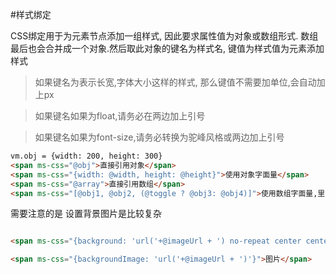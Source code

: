 #样式绑定

CSS绑定用于为元素节点添加一组样式, 因此要求属性值为对象或数组形式. 数组最后也会合并成一个对象.然后取此对象的键名为样式名, 键值为样式值为元素添加样式

> 如果键名为表示长宽,字体大小这样的样式, 那么键值不需要加单位,会自动加上px

> 如果键名如果为float,请务必在两边加上引号

> 如果键名如果为font-size,请务必转换为驼峰风格或两边加上引号


```html
vm.obj = {width: 200, height: 300}
<span ms-css="@obj">直接引用对象</span>
<span ms-css="{width: @width, height: @height}">使用对象字面量</span>
<span ms-css="@array">直接引用数组</span>
<span ms-css="[@obj1, @obj2, (@toggle ? @obj3: @obj4)]">使用数组字面量,里面可以用三元运算符</span>
```
需要注意的是 设置背景图片是比较复杂
```html

<span ms-css="{background: 'url('+@imageUrl + ') no-repeat center center;'}">图片</span>

<span ms-css="{backgroundImage: 'url('+@imageUrl + ')'}">图片</span>


```


